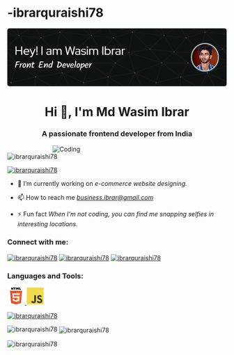 # -ibrarquraishi78
![MasterHead](github-header-image.png)
<h1 align="center">Hi 👋, I'm Md Wasim Ibrar</h1>
<h3 align="center">A passionate frontend developer from India</h3>
<img align="right" alt="Coding" width="400" src="https://cdn.dribbble.com/users/1162077/screenshots/3848914/programmer.gif">

<p align="left"> <img src="https://komarev.com/ghpvc/?username=ibrarquraishi78&label=Profile%20views&color=0e75b6&style=flat" alt="ibrarquraishi78" /> </p>

<p align="left"> <a href="https://twitter.com/ibrarquraishi78" target="blank"><img src="https://img.shields.io/twitter/follow/ibrarquraishi78?logo=twitter&style=for-the-badge" alt="ibrarquraishi78" /></a> </p>

- 🔭 I’m currently working on *e-commerce website designing.*

- 📫 How to reach me *business.ibrar@gmail.com*

- ⚡ Fun fact *When I'm not coding, you can find me snapping selfies in interesting locations.*

<h3 align="left">Connect with me:</h3>
<p align="left">
<a href="https://twitter.com/ibrarquraishi78" target="blank"><img align="center" src="https://raw.githubusercontent.com/rahuldkjain/github-profile-readme-generator/master/src/images/icons/Social/twitter.svg" alt="ibrarquraishi78" height="30" width="40" /></a>
<a href="https://linkedin.com/in/ibrarquraishi78" target="blank"><img align="center" src="https://raw.githubusercontent.com/rahuldkjain/github-profile-readme-generator/master/src/images/icons/Social/linked-in-alt.svg" alt="ibrarquraishi78" height="30" width="40" /></a>
<a href="https://instagram.com/ibrarquraishi78" target="blank"><img align="center" src="https://raw.githubusercontent.com/rahuldkjain/github-profile-readme-generator/master/src/images/icons/Social/instagram.svg" alt="ibrarquraishi78" height="30" width="40" /></a>
</p>

<h3 align="left">Languages and Tools:</h3>
<p align="left"> <a href="https://www.w3.org/html/" target="_blank" rel="noreferrer"> <img src="https://raw.githubusercontent.com/devicons/devicon/master/icons/html5/html5-original-wordmark.svg" alt="html5" width="40" height="40"/> </a> <a href="https://developer.mozilla.org/en-US/docs/Web/JavaScript" target="_blank" rel="noreferrer"> <img src="https://raw.githubusercontent.com/devicons/devicon/master/icons/javascript/javascript-original.svg" alt="javascript" width="40" height="40"/> </a> </p>
<p align="left"> <a href="https://github.com/ryo-ma/github-profile-trophy"><img src="https://github-profile-trophy.vercel.app/?username=ibrarquraishi78" alt="ibrarquraishi78" /></a> </p>

<p><img align="left" src="https://github-readme-stats.vercel.app/api/top-langs?username=ibrarquraishi78&show_icons=true&locale=en&layout=compact" alt="ibrarquraishi78" /></p>

<p>&nbsp;<img align="center" src="https://github-readme-stats.vercel.app/api?username=ibrarquraishi78&show_icons=true&locale=en" alt="ibrarquraishi78" /></p>

<p><img align="center" src="https://github-readme-streak-stats.herokuapp.com/?user=ibrarquraishi78&" alt="ibrarquraishi78" /></p>
